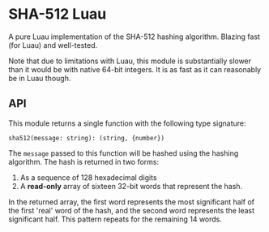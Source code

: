 # SHA-512 Luau

A pure Luau implementation of the SHA-512 hashing algorithm. Blazing fast (for Luau) and well-tested.

Note that due to limitations with Luau, this module is substantially slower than it would be with native 64-bit integers. It is as fast as it can reasonably be in Luau though.

## API

This module returns a single function with the following type signature:

```
sha512(message: string): (string, {number})
```

The `message` passed to this function will be hashed using the hashing algorithm. The hash is returned in two forms:

1. As a sequence of 128 hexadecimal digits
2. A **read-only** array of sixteen 32-bit words that represent the hash.

In the returned array, the first word represents the most significant half of the first 'real' word of the hash, and the second word represents the least significant half. This pattern repeats for the remaining 14 words.
